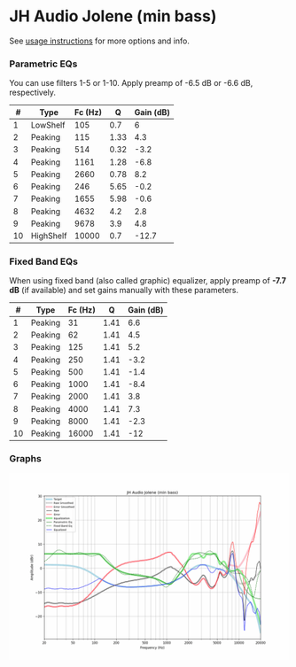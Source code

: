 # JH Audio Jolene (min bass)
See [usage instructions](https://github.com/jaakkopasanen/AutoEq#usage) for more options and info.

### Parametric EQs
You can use filters 1-5 or 1-10. Apply preamp of -6.5 dB or -6.6 dB, respectively.

|   # | Type      |   Fc (Hz) |    Q |   Gain (dB) |
|-----|-----------|-----------|------|-------------|
|   1 | LowShelf  |       105 | 0.7  |         6   |
|   2 | Peaking   |       115 | 1.33 |         4.3 |
|   3 | Peaking   |       514 | 0.32 |        -3.2 |
|   4 | Peaking   |      1161 | 1.28 |        -6.8 |
|   5 | Peaking   |      2660 | 0.78 |         8.2 |
|   6 | Peaking   |       246 | 5.65 |        -0.2 |
|   7 | Peaking   |      1655 | 5.98 |        -0.6 |
|   8 | Peaking   |      4632 | 4.2  |         2.8 |
|   9 | Peaking   |      9678 | 3.9  |         4.8 |
|  10 | HighShelf |     10000 | 0.7  |       -12.7 |

### Fixed Band EQs
When using fixed band (also called graphic) equalizer, apply preamp of **-7.7 dB** (if available) and set gains manually with these parameters.

|   # | Type    |   Fc (Hz) |    Q |   Gain (dB) |
|-----|---------|-----------|------|-------------|
|   1 | Peaking |        31 | 1.41 |         6.6 |
|   2 | Peaking |        62 | 1.41 |         4.5 |
|   3 | Peaking |       125 | 1.41 |         5.2 |
|   4 | Peaking |       250 | 1.41 |        -3.2 |
|   5 | Peaking |       500 | 1.41 |        -1.4 |
|   6 | Peaking |      1000 | 1.41 |        -8.4 |
|   7 | Peaking |      2000 | 1.41 |         3.8 |
|   8 | Peaking |      4000 | 1.41 |         7.3 |
|   9 | Peaking |      8000 | 1.41 |        -2.3 |
|  10 | Peaking |     16000 | 1.41 |       -12   |

### Graphs
![](./JH%20Audio%20Jolene%20(min%20bass).png)
